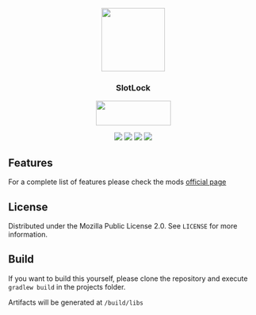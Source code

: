 <p align="center"><img src="https://cdn.discordapp.com/attachments/725849484139036674/755623421508976711/slotlock.png" width="128" height="128"></p>
<h3 align="center">SlotLock</h3>
<p align="center">
  <a title="Fabric API" href="https://github.com/FabricMC/fabric">
    <img src="https://i.imgur.com/Ol1Tcf8.png" width="151" height="50" />
  </a>
</p>
<p align="center">
  <a href="https://github.com/lucaargolo/slotlock/actions"><img src="https://github.com/lucaargolo/slotlock/workflows/Build/badge.svg"/></a>
  <a href="https://opensource.org/licenses/MPL-2.0"><img src="https://img.shields.io/badge/License-MPL%202.0-brightgreen.svg"></a>
    <a href="https://www.curseforge.com/minecraft/mc-mods/slotlock"><img src="http://cf.way2muchnoise.eu/versions/slotlock_latest.svg"></a>
  <a href="https://www.curseforge.com/minecraft/mc-mods/slotlock"><img src="http://cf.way2muchnoise.eu/slotlock.svg"></a>
</p>

## Features
For a complete list of features please check the mods [official page](https://www.curseforge.com/minecraft/mc-mods/slotlock)

## License
Distributed under the Mozilla Public License 2.0. See `LICENSE` for more information.

## Build
If you want to build this yourself, please clone the repository and execute `gradlew build` in the projects folder. 

Artifacts will be generated at `/build/libs`